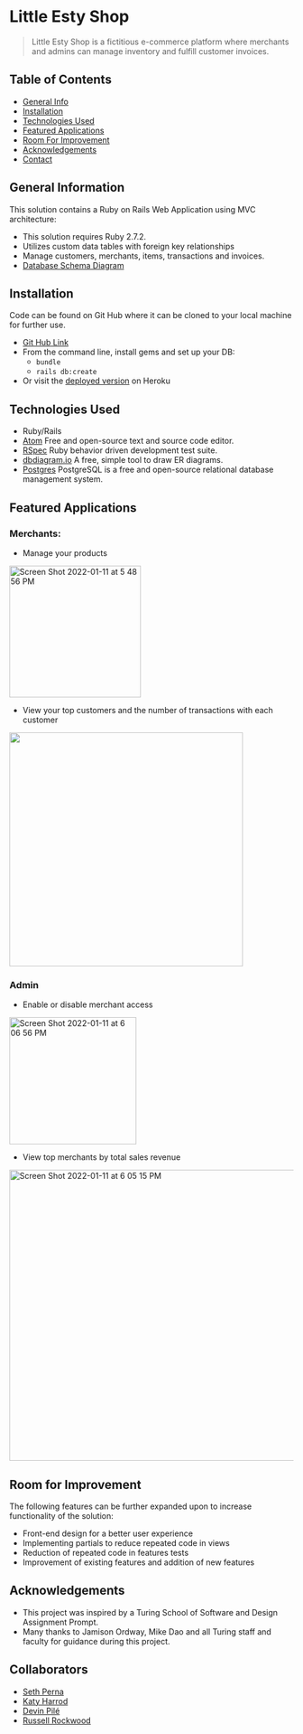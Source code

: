 # Little Esty Shop
> Little Esty Shop is a fictitious e-commerce platform where merchants and admins can manage inventory and fulfill customer invoices.
## Table of Contents
* [General Info](#general-information)
* [Installation](#installation)
* [Technologies Used](#technologies-used)
* [Featured Applications](#featured-applications)
* [Room For Improvement](#room-for-improvement)
* [Acknowledgements](#acknowledgements)
* [Contact](#contact)

## General Information
This solution contains a Ruby on Rails Web Application using MVC architecture:
- This solution requires Ruby 2.7.2.
- Utilizes custom data tables with foreign key relationships
- Manage customers, merchants, items, transactions and invoices.
- [Database Schema Diagram](https://dbdiagram.io/d/61b0e0908c901501c0e724a4)

## Installation
Code can be found on Git Hub where it can be cloned to your local machine for further use.
- [Git Hub Link](https://github.com/russellrockwood/MaintenanceTracker)
- From the command line, install gems and set up your DB:
    * `bundle`
    * `rails db:create`
- Or visit the [deployed version](https://blooming-stream-46033.herokuapp.com/) on Heroku

## Technologies Used
- Ruby/Rails
- [Atom](https://visualstudio.microsoft.com/downloads/) Free and open-source text and source code editor.
- [RSpec](https://rspec.info/) Ruby behavior driven development test suite.
- [dbdiagram.io](https://dbdiagram.io/home) A free, simple tool to draw ER diagrams.
- [Postgres](https://www.postgresql.org/) PostgreSQL is a free and open-source relational database management system. 

## Featured Applications
### Merchants:
 * Manage your products 
 
 <img width="233" alt="Screen Shot 2022-01-11 at 5 48 56 PM" src="https://user-images.githubusercontent.com/63167887/149033760-39b4a973-3d74-41ee-b210-d6510d58de6f.png">
 
 * View your top customers and the number of transactions with each customer 
 
  <img width="414" src="https://user-images.githubusercontent.com/63167887/149033746-6e109fd4-fac1-4459-8af2-64a97ec15960.png">

### Admin
 - Enable or disable merchant access

<img width="225" alt="Screen Shot 2022-01-11 at 6 06 56 PM" src="https://user-images.githubusercontent.com/63167887/149035557-cf8557aa-3847-4f44-9eaa-faf7911b64a2.png">

- View top merchants by total sales revenue

<img width="515" alt="Screen Shot 2022-01-11 at 6 05 15 PM" src="https://user-images.githubusercontent.com/63167887/149035553-54a4e43f-b4c9-4e42-91a2-6db42413ef5e.png">

## Room for Improvement

The following features can be further expanded upon to increase functionality of the solution:
- Front-end design for a better user experience
- Implementing partials to reduce repeated code in views
- Reduction of repeated code in features tests
- Improvement of existing features and addition of new features

## Acknowledgements
- This project was inspired by a Turing School of Software and Design Assignment Prompt.
- Many thanks to Jamison Ordway, Mike Dao and all Turing staff and faculty for guidance during this project.

## Collaborators
- [Seth Perna](https://github.com/SethPerna)
- [Katy Harrod](https://github.com/mcharrod)
- [Devin Pilé](https://github.com/devin-p-lay)
- [Russell Rockwood](https://github.com/russellrockwood)

